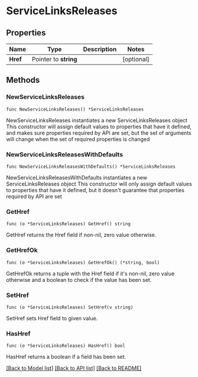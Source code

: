# ServiceLinksReleases

## Properties

Name | Type | Description | Notes
------------ | ------------- | ------------- | -------------
**Href** | Pointer to **string** |  | [optional] 

## Methods

### NewServiceLinksReleases

`func NewServiceLinksReleases() *ServiceLinksReleases`

NewServiceLinksReleases instantiates a new ServiceLinksReleases object
This constructor will assign default values to properties that have it defined,
and makes sure properties required by API are set, but the set of arguments
will change when the set of required properties is changed

### NewServiceLinksReleasesWithDefaults

`func NewServiceLinksReleasesWithDefaults() *ServiceLinksReleases`

NewServiceLinksReleasesWithDefaults instantiates a new ServiceLinksReleases object
This constructor will only assign default values to properties that have it defined,
but it doesn't guarantee that properties required by API are set

### GetHref

`func (o *ServiceLinksReleases) GetHref() string`

GetHref returns the Href field if non-nil, zero value otherwise.

### GetHrefOk

`func (o *ServiceLinksReleases) GetHrefOk() (*string, bool)`

GetHrefOk returns a tuple with the Href field if it's non-nil, zero value otherwise
and a boolean to check if the value has been set.

### SetHref

`func (o *ServiceLinksReleases) SetHref(v string)`

SetHref sets Href field to given value.

### HasHref

`func (o *ServiceLinksReleases) HasHref() bool`

HasHref returns a boolean if a field has been set.


[[Back to Model list]](../README.md#documentation-for-models) [[Back to API list]](../README.md#documentation-for-api-endpoints) [[Back to README]](../README.md)


